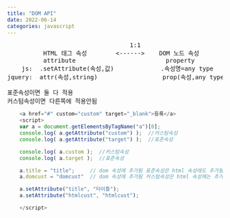 ```yaml
---
title: "DOM API"
date: 2022-06-14
categories: javascript  
---
```

<pre>
                                  1:1
          HTML 태그 속성        <------>    DOM 노드 속성
          attribute                         property
    js:  .setAttribute(속성,값)             .속성명=any type
jquery:  attr(속성,string)                  prop(속성,any type)

표준속성이면 둘 다 적용
커스텀속성이면 다른쪽에 적용안됨
</pre>

```javascript
    <a href="#" custom="custom" target="_blank">등록</a>
    <script>
    var a = document.getElementsByTagName("a")[0];
    console.log( a.getAttribute("custom") );  //커스텀속성
    console.log( a.getAttribute("target") );  //표준속성

    console.log( a.custom );  //커스텀속성
    console.log( a.target );  //표준속성

    a.title = "title";     // dom 속성에 추가됨 표준속성은 html 속성에도 추가됨
    a.domcust = "domcust"  // dom 속성에 추가됨 커스텀속성은 html 속성에는 추가안됨

    a.setAttribute("title", "타이틀");
    a.setAttribute("htmlcust", "htmlcust");

    </script>
```
